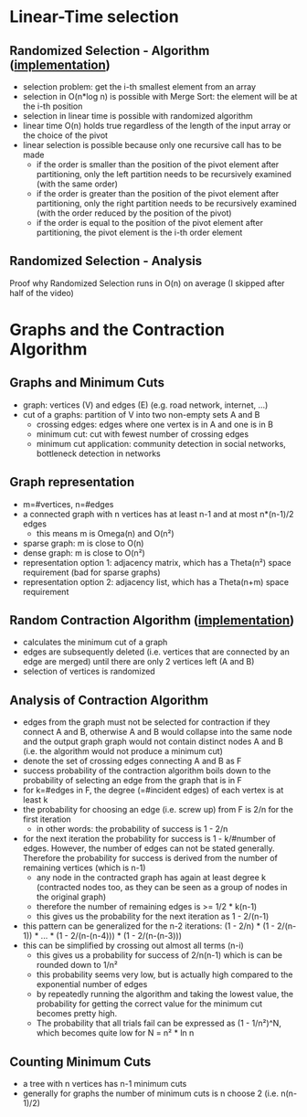 # Linear-Time selection

## Randomized Selection - Algorithm ([implementation](./randomized_selection.py))

- selection problem: get the i-th smallest element from an array
- selection in O(n*log n) is possible with Merge Sort: the element will be at the i-th position
- selection in linear time is possible with randomized algorithm
- linear time O(n) holds true regardless of the length of the input array or the choice of the pivot
- linear selection is possible because only one recursive call has to be made
    - if the order is smaller than the position of the pivot element after partitioning, only the left partition needs to be recursively examined (with the same order)
    - if the order is greater than the position of the pivot element after partitioning, only the right partition needs to be recursively examined (with the order reduced by the position of the pivot)
    - if the order is equal to the position of the pivot element after partitioning, the pivot element is the i-th order element
    
## Randomized Selection - Analysis
Proof why Randomized Selection runs in O(n) on average (I skipped after half of the video)

# Graphs and the Contraction Algorithm

## Graphs and Minimum Cuts
- graph: vertices (V) and edges (E) (e.g. road network, internet, ...)
- cut of a graphs: partition of V into two non-empty sets A and B
    - crossing edges: edges where one vertex is in A and one is in B
    - minimum cut: cut with fewest number of crossing edges
    - minimum cut application: community detection in social networks, bottleneck detection in networks
    
## Graph representation
- m=#vertices, n=#edges
- a connected graph with n vertices has at least n-1 and at most n*(n-1)/2 edges
    - this means m is Omega(n) and O(n²) 
- sparse graph: m is close to O(n)
- dense graph: m is close to O(n²)
- representation option 1: adjacency matrix, which has a Theta(n²) space requirement (bad for sparse graphs)
- representation option 2: adjacency list, which has a Theta(n+m) space requirement

## Random Contraction Algorithm ([implementation](./random_contraction.py))
- calculates the minimum cut of a graph
- edges are subsequently deleted (i.e. vertices that are connected by an edge are merged) until there are only 2 vertices left (A and B)
- selection of vertices is randomized

## Analysis of Contraction Algorithm
- edges from the graph must not be selected for contraction if they connect A and B, otherwise A and B would collapse into the same node and the output graph graph would not contain distinct nodes A and B (i.e. the algorithm would not produce a minimum cut)
- denote the set of crossing edges connecting A and B as F
- success probability of the contraction algorithm boils down to the probability of selecting an edge from the graph that is in F
- for k=#edges in F, the degree (=#incident edges) of each vertex is at least k
- the probability for choosing an edge (i.e. screw up) from F is 2/n for the first iteration
    - in other words: the probability of success is 1 - 2/n
- for the next iteration the probability for success is 1 - k/#number of edges. However, the number of edges can not be stated generally. Therefore the probability for success is derived from the number of remaining vertices (which is n-1) 
    - any node in the contracted graph has again at least degree k (contracted nodes too, as they can be seen as a group of nodes in the original graph)
    - therefore the number of remaining edges is >= 1/2 * k(n-1)
    - this gives us the probability for the next iteration as 1 - 2/(n-1)
- this pattern can be generalized for the n-2 iterations: (1 - 2/n) * (1 - 2/(n-1)) * ... * (1 - 2/(n-(n-4))) * (1 - 2/(n-(n-3)))     
- this can be simplified by crossing out almost all terms (n-i)
    - this gives us a probability for success of 2/n(n-1) which is can be rounded down to 1/n²
    - this probability seems very low, but is actually high compared to the exponential number of edges
    - by repeatedly running the algorithm and taking the lowest value, the probability for getting the correct value for the minimum cut becomes pretty high. 
    - The probability that all trials fail can be expressed as (1 - 1/n²)^N, which becomes quite low for N = n² * ln n
    
## Counting Minimum Cuts
- a tree with n vertices has n-1 minimum cuts
- generally for graphs the number of minimum cuts is n choose 2 (i.e. n(n-1)/2)